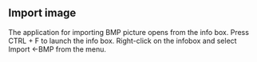 ## Import image

The application for importing BMP picture opens from the info box. Press CTRL + F to launch the info box. Right-click on the infobox and select Import <-BMP from the menu.
